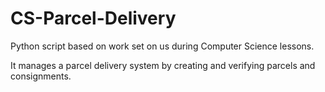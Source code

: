 # CS-Parcel-Delivery

Python script based on work set on us during Computer Science lessons.

It manages a parcel delivery system by creating and verifying parcels and consignments.
